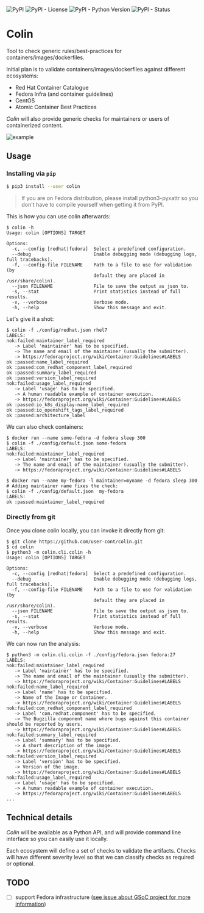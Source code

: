 ![PyPI](https://img.shields.io/pypi/v/colin.svg)
![PyPI - License](https://img.shields.io/pypi/l/colin.svg)
![PyPI - Python Version](https://img.shields.io/pypi/pyversions/colin.svg)
![PyPI - Status](https://img.shields.io/pypi/status/colin.svg)

# Colin

Tool to check generic rules/best-practices for containers/images/dockerfiles.

Initial plan is to validate containers/images/dockerfiles against different ecosystems:
 - Red Hat Container Catalogue
 - Fedora Infra (and container guidelines)
 - CentOS
 - Atomic Container Best Practices

*Colin* will also provide generic checks for maintainers or users of containerized content.

![example](./docs/example.gif)


## Usage


### Installing via `pip`


```bash
$ pip3 install --user colin
```

> If you are on Fedora distribution, please install python3-pyxattr so you don't have to compile yourself when getting it from PyPI.

This is how you can use colin afterwards:

```
$ colin -h
Usage: colin [OPTIONS] TARGET

Options:
  -c, --config [redhat|fedora]  Select a predefined configuration.
  --debug                       Enable debugging mode (debugging logs, full tracebacks).
  -f, --config-file FILENAME    Path to a file to use for validation (by
                                default they are placed in /usr/share/colin).
  --json FILENAME               File to save the output as json to.
  -s, --stat                    Print statistics instead of full results.
  -v, --verbose                 Verbose mode.
  -h, --help                    Show this message and exit.
```

Let's give it a shot:
```
$ colin -f ./config/redhat.json rhel7
LABELS:
nok:failed:maintainer_label_required
   -> Label 'maintainer' has to be specified.
   -> The name and email of the maintainer (usually the submitter).
   -> https://fedoraproject.org/wiki/Container:Guidelines#LABELS
ok :passed:name_label_required
ok :passed:com_redhat_component_label_required
ok :passed:summary_label_required
ok :passed:version_label_required
nok:failed:usage_label_required
   -> Label 'usage' has to be specified.
   -> A human readable example of container execution.
   -> https://fedoraproject.org/wiki/Container:Guidelines#LABELS
ok :passed:io_k8s_display-name_label_required
ok :passed:io_openshift_tags_label_required
ok :passed:architecture_label
```

We can also check containers:
```
$ docker run --name some-fedora -d fedora sleep 300
$ colin -f ./config/default.json some-fedora
LABELS:
nok:failed:maintainer_label_required
   -> Label 'maintainer' has to be specified.
   -> The name and email of the maintainer (usually the submitter).
   -> https://fedoraproject.org/wiki/Container:Guidelines#LABELS

$ docker run --name my-fedora -l maintainer=myname -d fedora sleep 300
# Adding maintainer name fixes the check:
$ colin -f ./config/default.json  my-fedora
LABELS:
ok :passed:maintainer_label_required
```


### Directly from git

Once you clone colin locally, you can invoke it directly from git:

```
$ git clone https://github.com/user-cont/colin.git
$ cd colin
$ python3 -m colin.cli.colin -h
Usage: colin [OPTIONS] TARGET

Options:
  -c, --config [redhat|fedora]  Select a predefined configuration.
  --debug                       Enable debugging mode (debugging logs, full tracebacks).
  -f, --config-file FILENAME    Path to a file to use for validation (by
                                default they are placed in /usr/share/colin).
  --json FILENAME               File to save the output as json to.
  -s, --stat                    Print statistics instead of full results.
  -v, --verbose                 Verbose mode.
  -h, --help                    Show this message and exit.
```

We can now run the analysis:

```
$ python3 -m colin.cli.colin -f ./config/fedora.json fedora:27
LABELS:
nok:failed:maintainer_label_required
   -> Label 'maintainer' has to be specified.
   -> The name and email of the maintainer (usually the submitter).
   -> https://fedoraproject.org/wiki/Container:Guidelines#LABELS
nok:failed:name_label_required
   -> Label 'name' has to be specified.
   -> Name of the Image or Container.
   -> https://fedoraproject.org/wiki/Container:Guidelines#LABELS
nok:failed:com_redhat_component_label_required
   -> Label 'com.redhat.component' has to be specified.
   -> The Bugzilla component name where bugs against this container should be reported by users.
   -> https://fedoraproject.org/wiki/Container:Guidelines#LABELS
nok:failed:summary_label_required
   -> Label 'summary' has to be specified.
   -> A short description of the image.
   -> https://fedoraproject.org/wiki/Container:Guidelines#LABELS
nok:failed:version_label_required
   -> Label 'version' has to be specified.
   -> Version of the image.
   -> https://fedoraproject.org/wiki/Container:Guidelines#LABELS
nok:failed:usage_label_required
   -> Label 'usage' has to be specified.
   -> A human readable example of container execution.
   -> https://fedoraproject.org/wiki/Container:Guidelines#LABELS
...
```


## Technical details

*Colin* will be available as a Python API, and will provide command line interface so you can easily use it locally.

Each ecosystem will define a set of checks to validate the artifacts. Checks will have different severity level so that we can classify checks as required or optional.


## TODO

- [ ] support Fedora infrastructure ([see issue about GSoC project for more information](https://github.com/user-cont/colin/issues/3))
